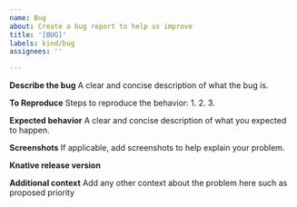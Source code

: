 ```yaml
---
name: Bug
about: Create a bug report to help us improve
title: '[BUG]'
labels: kind/bug
assignees: ''

---
```


 **Describe the bug**
A clear and concise description of what the bug is.

 **To Reproduce**
Steps to reproduce the behavior:
1. 
2.
3.

 **Expected behavior**
A clear and concise description of what you expected to happen.

 **Screenshots**
If applicable, add screenshots to help explain your problem.

 **Knative release version**

 **Additional context**
Add any other context about the problem here such as proposed priority